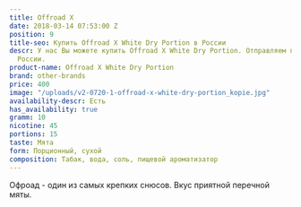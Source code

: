 ```yaml
---
title: Offroad X
date: 2018-03-14 07:53:00 Z
position: 9
title-seo: Купить Offroad X White Dry Portion в России
descr: У нас Вы можете купить Offroad X White Dry Portion. Отправляем по всей территории
  России.
product-name: Offroad X White Dry Portion
brand: other-brands
price: 400
image: "/uploads/v2-0720-1-offroad-x-white-dry-portion_kopie.jpg"
availability-descr: Есть
has_availability: true
gramm: 10
nicotine: 45
portions: 15
taste: Мята
form: Порционный, сухой
composition: Табак, вода, соль, пищевой ароматизатор
---
```


Офроад - один из самых крепких снюсов. Вкус приятной перечной мяты. 